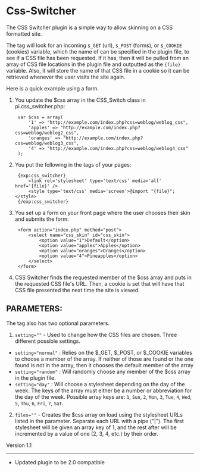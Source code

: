 # Css-Switcher

The CSS Switcher plugin is a simple way to allow skinning on a CSS
formatted site.

The tag will look for an incoming `$_GET` (url), `$_POST` (forms), or
`$_COOKIE` (cookies) variable, which the name of can be specified in
the plugin file, to see if a CSS file has been requested. If it has,
then it will be pulled from an array of CSS file locations in the
plugin file and outputted as the `{file}` variable. Also, it will
store the name of that CSS file in a cookie so it can be retrieved
whenever the user visits the site again.

Here is a quick example using a form.

1. You update the $css array in the CSS_Switch class in pi.css_switcher.php:

        var $css = array(
        	'1' => "http://example.com/index.php?css=weblog/weblog_css",
    	    'apples' => "http://example.com/index.php?css=weblog/weblog2_css",
        	'oranges' => "http://example.com/index.php?css=weblog/weblog3_css",
        	'4' => "http://example.com/index.php?css=weblog/weblog4_css"
        );

2. You put the following in the <head> tags of your pages:

        {exp:css_switcher}
    	    <link rel='stylesheet' type='text/css' media='all' href='{file}' />
        	<style type='text/css' media='screen'>@import "{file}";</style>
        {/exp:css_switcher}


3. You set up a form on your front page where the user chooses their
skin and submits the form:

        <form action="index.php" method="post">
        	<select name="css_skin" id="css_skin">
        		<option value="1">Default</option>
        		<option value="apples">Apples</option>
        		<option value="oranges">Oranges</option>
        		<option value="4">Pineapples</option>
        	</select>
        </form>

4. CSS Switcher finds the requested member of the $css array and puts
in the requested CSS file's URL. Then, a cookie is set that will
have that CSS file presented the next time the site is viewed.

## PARAMETERS:

The tag also has two optional parameters.

1. `setting=""` - Used to change how the CSS files are chosen. Three different possible
settings.
 - `setting="normal"` : Relies on the $_GET, $_POST, or $_COOKIE
variables to choose a member of the array. If neither of those
are found or the one found is not in the array, then it chooses
the default member of the array
 - `setting="random"` : Will randomly choose any member of the
$css array in the plugin file.
 - `setting="day"` : Will choose a stylesheet depending on the
day of the week. The keys of the array must either be a number
or abbreviation for the day of the week. Possible array keys are:
`1`, `Sun`, `2`, `Mon`, `3`, `Tue`, `4`, `Wed`, `5`, `Thu`, `6`, `Fri`, `7`, `Sat`.
2. `files=""` - Creates the $css array on load using the stylesheet URLs listed
in the parameter. Separate each URL with a pipe ("|"). The first
stylesheet will be given an array key of 1, and the rest after will
be incremented by a value of one (2, 3, 4, etc.) by their order.


Version 1.1
******************
- Updated plugin to be 2.0 compatible

